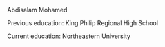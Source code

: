 Abdisalam Mohamed

Previous education: King Philip Regional High School

Current education: Northeastern University